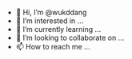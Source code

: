 - 👋 Hi, I’m @wukddang
- 👀 I’m interested in ...
- 🌱 I’m currently learning ...
- 💞️ I’m looking to collaborate on ...
- 📫 How to reach me ...

<!---
wukddang/wukddang is a ✨ special ✨ repository because its `README.md` (this file) appears on your GitHub profile.
You can click the Preview link to take a look at your changes.
--->
